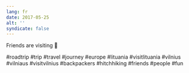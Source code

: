 ```yaml
---
lang: fr
date: 2017-05-25
alt: ''
syndicate: false
---
```


Friends are visiting 👥

#roadtrip #trip #travel #journey #europe #lituania #visitlituania #vilnius #vilniaus #visitvilnius #backpackers #hitchhiking #friends #people #fun
